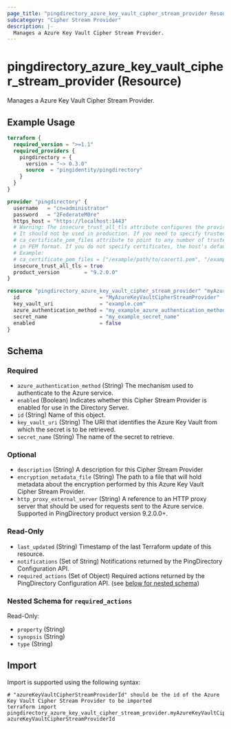 ```yaml
---
page_title: "pingdirectory_azure_key_vault_cipher_stream_provider Resource - terraform-provider-pingdirectory"
subcategory: "Cipher Stream Provider"
description: |-
  Manages a Azure Key Vault Cipher Stream Provider.
---
```


# pingdirectory_azure_key_vault_cipher_stream_provider (Resource)

Manages a Azure Key Vault Cipher Stream Provider.

## Example Usage

```terraform
terraform {
  required_version = ">=1.1"
  required_providers {
    pingdirectory = {
      version = "~> 0.3.0"
      source  = "pingidentity/pingdirectory"
    }
  }
}

provider "pingdirectory" {
  username   = "cn=administrator"
  password   = "2FederateM0re"
  https_host = "https://localhost:1443"
  # Warning: The insecure_trust_all_tls attribute configures the provider to trust any certificate presented by the PingDirectory server.
  # It should not be used in production. If you need to specify trusted CA certificates, use the
  # ca_certificate_pem_files attribute to point to any number of trusted CA certificate files
  # in PEM format. If you do not specify certificates, the host's default root CA set will be used.
  # Example:
  # ca_certificate_pem_files = ["/example/path/to/cacert1.pem", "/example/path/to/cacert2.pem"]
  insecure_trust_all_tls = true
  product_version        = "9.2.0.0"
}

resource "pingdirectory_azure_key_vault_cipher_stream_provider" "myAzureKeyVaultCipherStreamProvider" {
  id                          = "MyAzureKeyVaultCipherStreamProvider"
  key_vault_uri               = "example.com"
  azure_authentication_method = "my_example_azure_authentication_method"
  secret_name                 = "my_example_secret_name"
  enabled                     = false
}
```

<!-- schema generated by tfplugindocs -->
## Schema

### Required

- `azure_authentication_method` (String) The mechanism used to authenticate to the Azure service.
- `enabled` (Boolean) Indicates whether this Cipher Stream Provider is enabled for use in the Directory Server.
- `id` (String) Name of this object.
- `key_vault_uri` (String) The URI that identifies the Azure Key Vault from which the secret is to be retrieved.
- `secret_name` (String) The name of the secret to retrieve.

### Optional

- `description` (String) A description for this Cipher Stream Provider
- `encryption_metadata_file` (String) The path to a file that will hold metadata about the encryption performed by this Azure Key Vault Cipher Stream Provider.
- `http_proxy_external_server` (String) A reference to an HTTP proxy server that should be used for requests sent to the Azure service. Supported in PingDirectory product version 9.2.0.0+.

### Read-Only

- `last_updated` (String) Timestamp of the last Terraform update of this resource.
- `notifications` (Set of String) Notifications returned by the PingDirectory Configuration API.
- `required_actions` (Set of Object) Required actions returned by the PingDirectory Configuration API. (see [below for nested schema](#nestedatt--required_actions))

<a id="nestedatt--required_actions"></a>
### Nested Schema for `required_actions`

Read-Only:

- `property` (String)
- `synopsis` (String)
- `type` (String)

## Import

Import is supported using the following syntax:

```shell
# "azureKeyVaultCipherStreamProviderId" should be the id of the Azure Key Vault Cipher Stream Provider to be imported
terraform import pingdirectory_azure_key_vault_cipher_stream_provider.myAzureKeyVaultCipherStreamProvider azureKeyVaultCipherStreamProviderId
```

